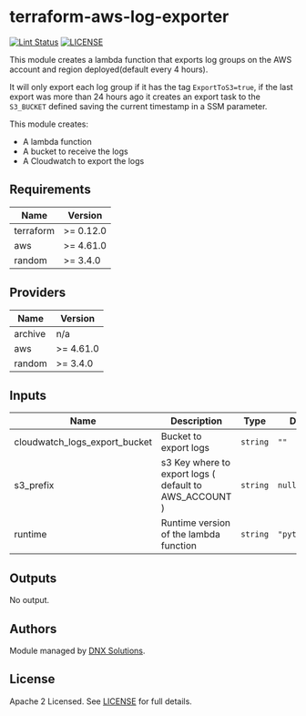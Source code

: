 # terraform-aws-log-exporter

[![Lint Status](https://github.com/DNXLabs/terraform-aws-log-exporter/workflows/Lint/badge.svg)](https://github.com/DNXLabs/terraform-aws-log-exporter/actions)
[![LICENSE](https://img.shields.io/github/license/DNXLabs/terraform-aws-log-exporter)](https://github.com/DNXLabs/terraform-aws-log-exporter/blob/master/LICENSE)

This module creates a lambda function that exports log groups on the AWS account and region deployed(default every 4 hours).

It will only export each log group if it has the tag `ExportToS3=true`, if the last export was more than 24 hours ago it creates an export task to the `S3_BUCKET` defined saving the current timestamp in a SSM parameter.

This module creates:
 - A lambda function
 - A bucket to receive the logs
 - A Cloudwatch to export the logs

<!--- BEGIN_TF_DOCS --->

## Requirements

| Name | Version |
|------|---------|
| terraform | >= 0.12.0 |
| aws | >= 4.61.0 |
| random | >= 3.4.0 |

## Providers

| Name | Version |
|------|---------|
| archive | n/a |
| aws | >= 4.61.0 |
| random | >= 3.4.0 |

## Inputs

| Name                             | Description                                            | Type | Default       | Required |
|----------------------------------|--------------------------------------------------------|------|---------------|:--------:|
| cloudwatch\_logs\_export\_bucket | Bucket to export logs                                  | `string` | `""`          | no |
| s3\_prefix                       | s3 Key where to export logs ( default to AWS_ACCOUNT ) | `string` | `null`         | no |
| runtime                          | Runtime version of the lambda function                 | `string` | `"python3.10"` | no |

## Outputs

No output.

<!--- END_TF_DOCS --->

## Authors

Module managed by [DNX Solutions](https://github.com/DNXLabs).

## License

Apache 2 Licensed. See [LICENSE](https://github.com/DNXLabs/terraform-aws-log-exporter/blob/master/LICENSE) for full details.
